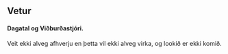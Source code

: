 ## Vetur
#### Dagatal og Viðburðastjóri.

Veit ekki alveg afhverju en þetta vil ekki alveg virka, og lookið er ekki komið.